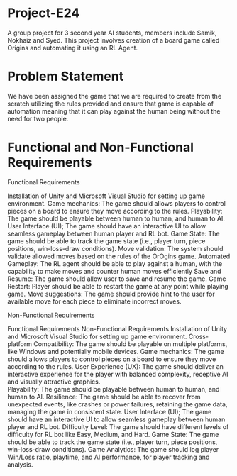 # Project-E24
A group project for 3 second year AI students, members include Samik, Nokhaiz and Syed. This project involves creation of a board game called Origins and automating it using an RL Agent.

# Problem Statement
We have been assigned the game that we are required to create from the scratch utilizing the rules provided and ensure that game is capable of automation meaning that it can play against the human being without the need for two people.

# Functional and Non-Functional Requirements
Functional Requirements

Installation of Unity and Microsoft Visual Studio for setting up game environment.
Game mechanics: The game should allows players to control pieces on a board to ensure they move according to the rules. 
Playability: The game should be playable between human to human, and human to AI.
User Interface (UI); The game should have an interactive UI to allow seamless gameplay between human player and RL bot.
Game State: The game should be able to track the game state (i.e., player turn, piece positions, win-loss-draw conditions).
Move validation: The system should validate allowed moves based on the rules of the OrOgins game.
Automated Gameplay: The RL agent should be able to play against a human, with the capability to make moves and counter human moves efficiently 
Save and Resume: The game should allow user to save and resume the game.
Game Restart: Player should be able to restart the game at any point while playing game.
Move suggestions: The game should provide hint to the user for available move for each piece to eliminate incorrect moves.

Non-Functional Requirements

Functional Requirements	Non-Functional Requirements
Installation of Unity and Microsoft Visual Studio for setting up game environment.	Cross-platform Compatibility: The game should be playable on multiple platforms, like Windows and potentially mobile devices.
Game mechanics: The game should allows players to control pieces on a board to ensure they move according to the rules. 	User Experience (UX): The game should deliver an interactive experience for the player with balanced complexity, receptive AI and visually attractive graphics.  
Playability: The game should be playable between human to human, and human to AI.	Resilience: The game should be able to recover from unexpected events, like crashes or power failures, retaining the game data, managing the game in consistent state.
User Interface (UI); The game should have an interactive UI to allow seamless gameplay between human player and RL bot.
	Difficulty Level: The game should have different levels of difficulty for RL bot like Easy, Medium, and Hard.
Game State: The game should be able to track the game state (i.e., player turn, piece positions, win-loss-draw conditions).	Game Analytics: The game should log player Win/Loss ratio, playtime, and AI performance, for player tracking and analysis.


